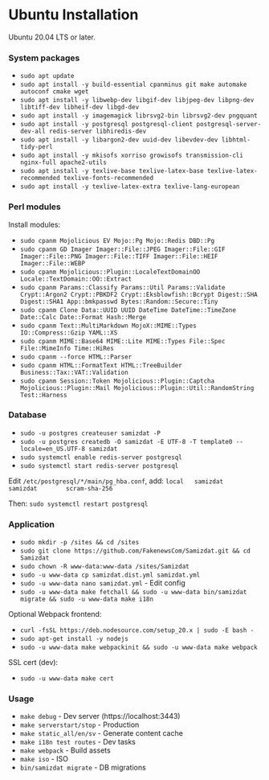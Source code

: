 [description]: # "Commands to install Samizdat on Ubuntu."
[keywords]: # "Mojolicious,perl,linux,ubuntu"

# Ubuntu Installation

Ubuntu 20.04 LTS or later.

### System packages

* `sudo apt update`
* `sudo apt install -y build-essential cpanminus git make automake autoconf cmake wget`
* `sudo apt install -y libwebp-dev libgif-dev libjpeg-dev libpng-dev libtiff-dev libheif-dev libgd-dev`
* `sudo apt install -y imagemagick librsvg2-bin librsvg2-dev pngquant`
* `sudo apt install -y postgresql postgresql-client postgresql-server-dev-all redis-server libhiredis-dev`
* `sudo apt install -y libargon2-dev uuid-dev libevdev-dev libhtml-tidy-perl`
* `sudo apt install -y mkisofs xorriso growisofs transmission-cli nginx-full apache2-utils`
* `sudo apt install -y texlive-base texlive-latex-base texlive-latex-recommended texlive-fonts-recommended`
* `sudo apt install -y texlive-latex-extra texlive-lang-european`

### Perl modules

Install modules:

* `sudo cpanm Mojolicious EV Mojo::Pg Mojo::Redis DBD::Pg`
* `sudo cpanm GD Imager Imager::File::JPEG Imager::File::GIF Imager::File::PNG Imager::File::TIFF Imager::File::HEIF Imager::File::WEBP`
* `sudo cpanm Mojolicious::Plugin::LocaleTextDomainOO Locale::TextDomain::OO::Extract`
* `sudo cpanm Params::Classify Params::Util Params::Validate Crypt::Argon2 Crypt::PBKDF2 Crypt::Eksblowfish::Bcrypt Digest::SHA Digest::SHA1 App::bmkpasswd Bytes::Random::Secure::Tiny`
* `sudo cpanm Clone Data::UUID UUID DateTime DateTime::TimeZone Date::Calc Date::Format Hash::Merge`
* `sudo cpanm Text::MultiMarkdown MojoX::MIME::Types IO::Compress::Gzip YAML::XS`
* `sudo cpanm MIME::Base64 MIME::Lite MIME::Types File::Spec File::MimeInfo Time::HiRes`
* `sudo cpanm --force HTML::Parser`
* `sudo cpanm HTML::FormatText HTML::TreeBuilder Business::Tax::VAT::Validation`
* `sudo cpanm Session::Token Mojolicious::Plugin::Captcha Mojolicious::Plugin::Mail Mojolicious::Plugin::Util::RandomString Test::Harness`

### Database

* `sudo -u postgres createuser samizdat -P`
* `sudo -u postgres createdb -O samizdat -E UTF-8 -T template0 --locale=en_US.UTF-8 samizdat`
* `sudo systemctl enable redis-server postgresql`
* `sudo systemctl start redis-server postgresql`

Edit `/etc/postgresql/*/main/pg_hba.conf`, add: `local   samizdat        samizdat        scram-sha-256`

Then: `sudo systemctl restart postgresql`

### Application

* `sudo mkdir -p /sites && cd /sites`
* `sudo git clone https://github.com/FakenewsCom/Samizdat.git && cd Samizdat`
* `sudo chown -R www-data:www-data /sites/Samizdat`
* `sudo -u www-data cp samizdat.dist.yml samizdat.yml`
* `sudo -u www-data nano samizdat.yml` - Edit config
* `sudo -u www-data make fetchall && sudo -u www-data bin/samizdat migrate && sudo -u www-data make i18n`

Optional Webpack frontend:

* `curl -fsSL https://deb.nodesource.com/setup_20.x | sudo -E bash -`
* `sudo apt-get install -y nodejs`
* `sudo -u www-data make webpackinit && sudo -u www-data make webpack`

SSL cert (dev):

* `sudo -u www-data make cert`

### Usage

* `make debug` - Dev server (https://localhost:3443)
* `make serverstart/stop` - Production
* `make static_all/en/sv` - Generate content cache
* `make i18n test routes` - Dev tasks
* `make webpack` - Build assets
* `make iso` - ISO
* `bin/samizdat migrate` - DB migrations